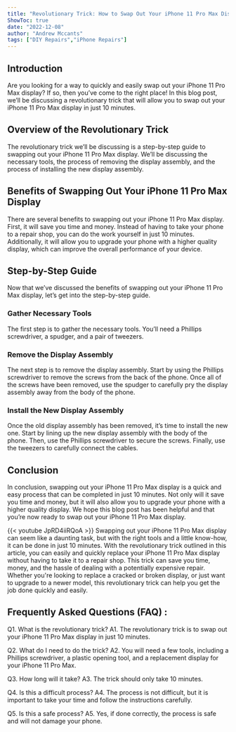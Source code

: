 ```yaml
---
title: "Revolutionary Trick: How to Swap Out Your iPhone 11 Pro Max Display in Just 10 Minutes!"
ShowToc: true 
date: "2022-12-08"
author: "Andrew Mccants" 
tags: ["DIY Repairs","iPhone Repairs"]
---
```

## Introduction

Are you looking for a way to quickly and easily swap out your iPhone 11 Pro Max display? If so, then you’ve come to the right place! In this blog post, we’ll be discussing a revolutionary trick that will allow you to swap out your iPhone 11 Pro Max display in just 10 minutes. 

## Overview of the Revolutionary Trick

The revolutionary trick we’ll be discussing is a step-by-step guide to swapping out your iPhone 11 Pro Max display. We’ll be discussing the necessary tools, the process of removing the display assembly, and the process of installing the new display assembly. 

## Benefits of Swapping Out Your iPhone 11 Pro Max Display

There are several benefits to swapping out your iPhone 11 Pro Max display. First, it will save you time and money. Instead of having to take your phone to a repair shop, you can do the work yourself in just 10 minutes. Additionally, it will allow you to upgrade your phone with a higher quality display, which can improve the overall performance of your device. 

## Step-by-Step Guide

Now that we’ve discussed the benefits of swapping out your iPhone 11 Pro Max display, let’s get into the step-by-step guide. 

### Gather Necessary Tools

The first step is to gather the necessary tools. You’ll need a Phillips screwdriver, a spudger, and a pair of tweezers. 

### Remove the Display Assembly

The next step is to remove the display assembly. Start by using the Phillips screwdriver to remove the screws from the back of the phone. Once all of the screws have been removed, use the spudger to carefully pry the display assembly away from the body of the phone. 

### Install the New Display Assembly

Once the old display assembly has been removed, it’s time to install the new one. Start by lining up the new display assembly with the body of the phone. Then, use the Phillips screwdriver to secure the screws. Finally, use the tweezers to carefully connect the cables. 

## Conclusion

In conclusion, swapping out your iPhone 11 Pro Max display is a quick and easy process that can be completed in just 10 minutes. Not only will it save you time and money, but it will also allow you to upgrade your phone with a higher quality display. We hope this blog post has been helpful and that you’re now ready to swap out your iPhone 11 Pro Max display.

{{< youtube JpRD4iiRQoA >}} 
Swapping out your iPhone 11 Pro Max display can seem like a daunting task, but with the right tools and a little know-how, it can be done in just 10 minutes. With the revolutionary trick outlined in this article, you can easily and quickly replace your iPhone 11 Pro Max display without having to take it to a repair shop. This trick can save you time, money, and the hassle of dealing with a potentially expensive repair. Whether you're looking to replace a cracked or broken display, or just want to upgrade to a newer model, this revolutionary trick can help you get the job done quickly and easily.

## Frequently Asked Questions (FAQ) :
Q1. What is the revolutionary trick? 
A1. The revolutionary trick is to swap out your iPhone 11 Pro Max display in just 10 minutes.

Q2. What do I need to do the trick?
A2. You will need a few tools, including a Phillips screwdriver, a plastic opening tool, and a replacement display for your iPhone 11 Pro Max.

Q3. How long will it take?
A3. The trick should only take 10 minutes.

Q4. Is this a difficult process?
A4. The process is not difficult, but it is important to take your time and follow the instructions carefully.

Q5. Is this a safe process?
A5. Yes, if done correctly, the process is safe and will not damage your phone.


